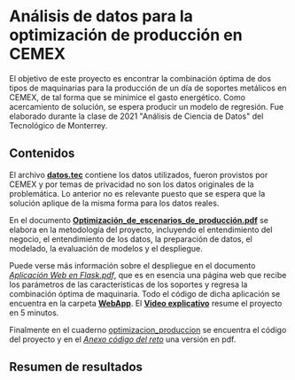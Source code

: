 # Análisis de datos para la optimización de producción en CEMEX

El objetivo de este proyecto es encontrar la combinación óptima de dos tipos de maquinarias para la producción de un día de soportes metálicos en CEMEX, de tal forma que se minimice el gasto energético. Como acercamiento de solución, se espera producir un modelo de regresión. Fue elaborado durante la clase de 2021 "Análisis de Ciencia de Datos" del Tecnológico de Monterrey.

## Contenidos 

El archivo [**datos.tec**](https://github.com/ShoyChoy/analisis-datos-optimizacion-produccion/blob/main/datos_tec.csv) contiene los datos utilizados, fueron provistos por CEMEX y por temas de privacidad no son los datos originales de la problemática. Lo anterior no es relevante puesto que se espera que la solución aplique de la misma forma para los datos reales.

En el documento [**Optimización_de_escenarios_de_producción.pdf**](https://github.com/ShoyChoy/analisis-datos-optimizacion-produccion/blob/main/Optimizaci_n_de_escenarios_de_producci_n.pdf) se elabora en la metodología del proyecto, incluyendo el entendimiento del negocio, el entendimiento de los datos, la preparación de datos, el modelado, la evaluación de modelos y el despliegue. 

Puede verse más información sobre el despliegue en el documento [*Aplicación Web en Flask.pdf*](https://github.com/ShoyChoy/analisis-datos-optimizacion-produccion/blob/main/Aplicaci%C3%B3n%20Web%20en%20Flask.pdf), que es en esencia una página web que recibe los parámetros de las características de los soportes y regresa la combinación óptima de maquinaria. Todo el código de dicha aplicación se encuentra en la carpeta [**WebApp**](https://github.com/ShoyChoy/analisis-datos-optimizacion-produccion/tree/main/WebApp). El [**Video explicativo**](https://github.com/ShoyChoy/analisis-datos-optimizacion-produccion/blob/main/Video%20Explicativo.mp4) resume el proyecto en 5 minutos. 

Finalmente en el cuaderno [optimizacion_produccion](https://github.com/ShoyChoy/analisis-datos-optimizacion-produccion/blob/main/optimizacion_produccion.ipynb) se encuentra el código del proyecto y en el [*Anexo código del reto*](https://github.com/ShoyChoy/analisis-datos-optimizacion-produccion/blob/main/Anexo%20c%C3%B3digo%20del%20reto.pdf) una versión en pdf.

## Resumen de resultados
